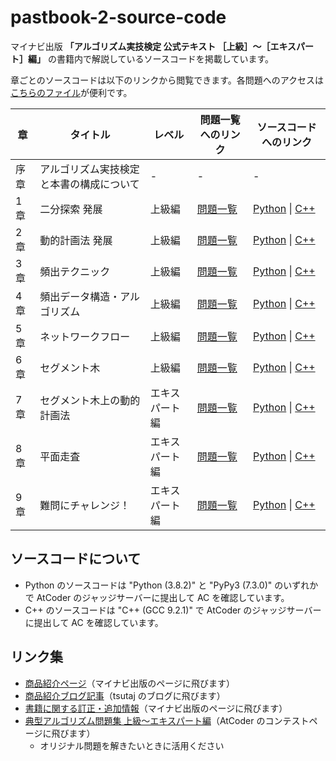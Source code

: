 # pastbook-2-source-code

マイナビ出版 **「アルゴリズム実技検定 公式テキスト ［上級］〜［エキスパート］編」** の書籍内で解説しているソースコードを掲載しています。

章ごとのソースコードは以下のリンクから閲覧できます。各問題へのアクセスは[こちらのファイル](https://github.com/tsutaj/pastbook-2-source-code/blob/main/problems.md)が便利です。

|章|タイトル|レベル|問題一覧へのリンク|ソースコードへのリンク|
|---|---|---|---|---|
|序章|アルゴリズム実技検定と本書の構成について|-|-|-|
|1 章|二分探索 発展|上級編|[問題一覧](https://github.com/tsutaj/pastbook-2-source-code/blob/main/problems.md#%E7%AC%AC1%E7%AB%A0-%E4%BA%8C%E5%88%86%E6%8E%A2%E7%B4%A2-%E7%99%BA%E5%B1%95)|[Python](https://github.com/tsutaj/pastbook-2-source-code/tree/main/python/chapter1) \| [C++](https://github.com/tsutaj/pastbook-2-source-code/tree/main/cpp/chapter1)|
|2 章|動的計画法 発展|上級編|[問題一覧](https://github.com/tsutaj/pastbook-2-source-code/blob/main/problems.md#%E7%AC%AC2%E7%AB%A0-%E5%8B%95%E7%9A%84%E8%A8%88%E7%94%BB%E6%B3%95-%E7%99%BA%E5%B1%95)|[Python](https://github.com/tsutaj/pastbook-2-source-code/tree/main/python/chapter2) \| [C++](https://github.com/tsutaj/pastbook-2-source-code/tree/main/cpp/chapter2)|
|3 章|頻出テクニック|上級編|[問題一覧](https://github.com/tsutaj/pastbook-2-source-code/blob/main/problems.md#%E7%AC%AC3%E7%AB%A0-%E9%A0%BB%E5%87%BA%E3%83%86%E3%82%AF%E3%83%8B%E3%83%83%E3%82%AF)|[Python](https://github.com/tsutaj/pastbook-2-source-code/tree/main/python/chapter3) \| [C++](https://github.com/tsutaj/pastbook-2-source-code/tree/main/cpp/chapter3)|
|4 章|頻出データ構造・アルゴリズム|上級編|[問題一覧](https://github.com/tsutaj/pastbook-2-source-code/blob/main/problems.md#%E7%AC%AC4%E7%AB%A0-%E9%A0%BB%E5%87%BA%E3%83%87%E3%83%BC%E3%82%BF%E6%A7%8B%E9%80%A0%E3%82%A2%E3%83%AB%E3%82%B4%E3%83%AA%E3%82%BA%E3%83%A0)|[Python](https://github.com/tsutaj/pastbook-2-source-code/tree/main/python/chapter4) \| [C++](https://github.com/tsutaj/pastbook-2-source-code/tree/main/cpp/chapter4)|
|5 章|ネットワークフロー|上級編|[問題一覧](https://github.com/tsutaj/pastbook-2-source-code/blob/main/problems.md#%E7%AC%AC5%E7%AB%A0-%E3%83%8D%E3%83%83%E3%83%88%E3%83%AF%E3%83%BC%E3%82%AF%E3%83%95%E3%83%AD%E3%83%BC)|[Python](https://github.com/tsutaj/pastbook-2-source-code/tree/main/python/chapter5) \| [C++](https://github.com/tsutaj/pastbook-2-source-code/tree/main/cpp/chapter5)|
|6 章|セグメント木|上級編|[問題一覧](https://github.com/tsutaj/pastbook-2-source-code/blob/main/problems.md#%E7%AC%AC6%E7%AB%A0-%E3%82%BB%E3%82%B0%E3%83%A1%E3%83%B3%E3%83%88%E6%9C%A8)|[Python](https://github.com/tsutaj/pastbook-2-source-code/tree/main/python/chapter6) \| [C++](https://github.com/tsutaj/pastbook-2-source-code/tree/main/cpp/chapter6)|
|7 章|セグメント木上の動的計画法|エキスパート編|[問題一覧](https://github.com/tsutaj/pastbook-2-source-code/blob/main/problems.md#%E7%AC%AC7%E7%AB%A0-%E3%82%BB%E3%82%B0%E3%83%A1%E3%83%B3%E3%83%88%E6%9C%A8%E4%B8%8A%E3%81%AE%E5%8B%95%E7%9A%84%E8%A8%88%E7%94%BB%E6%B3%95)|[Python](https://github.com/tsutaj/pastbook-2-source-code/tree/main/python/chapter7) \| [C++](https://github.com/tsutaj/pastbook-2-source-code/tree/main/cpp/chapter7)|
|8 章|平面走査|エキスパート編|[問題一覧](https://github.com/tsutaj/pastbook-2-source-code/blob/main/problems.md#%E7%AC%AC8%E7%AB%A0-%E5%B9%B3%E9%9D%A2%E8%B5%B0%E6%9F%BB)|[Python](https://github.com/tsutaj/pastbook-2-source-code/tree/main/python/chapter8) \| [C++](https://github.com/tsutaj/pastbook-2-source-code/tree/main/cpp/chapter8)|
|9 章|難問にチャレンジ！|エキスパート編|[問題一覧](https://github.com/tsutaj/pastbook-2-source-code/blob/main/problems.md#%E7%AC%AC9%E7%AB%A0-%E9%9B%A3%E5%95%8F%E3%81%AB%E3%83%81%E3%83%A3%E3%83%AC%E3%83%B3%E3%82%B8)|[Python](https://github.com/tsutaj/pastbook-2-source-code/tree/main/python/chapter9) \| [C++](https://github.com/tsutaj/pastbook-2-source-code/tree/main/cpp/chapter9)|

## ソースコードについて

- Python のソースコードは "Python (3.8.2)" と "PyPy3 (7.3.0)" のいずれかで AtCoder のジャッジサーバーに提出して AC を確認しています。
- C++ のソースコードは "C++ (GCC 9.2.1)" で AtCoder のジャッジサーバーに提出して AC を確認しています。

## リンク集

- [商品紹介ページ](https://book.mynavi.jp/ec/products/detail/id=135840)（マイナビ出版のページに飛びます）
- [商品紹介ブログ記事](https://tsutaj.hatenablog.com/entry/2023/03/16/180000)（tsutaj のブログに飛びます）
- [書籍に関する訂正・追加情報](https://book.mynavi.jp/supportsite/detail/9784839979492past2.html)（マイナビ出版のページに飛びます）
- [典型アルゴリズム問題集 上級〜エキスパート編](https://atcoder.jp/contests/pastbook2022)（AtCoder のコンテストページに飛びます）
  - オリジナル問題を解きたいときに活用ください
